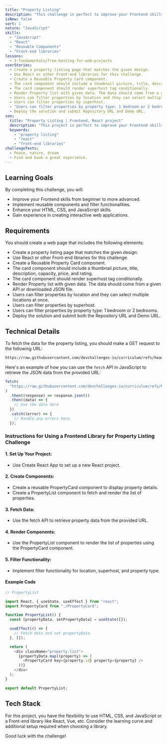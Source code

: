 ```yaml
---
title: "Property Listing"
description: "This challenge is perfect to improve your Frontend skills from beginner to more advanced. You will need to implement reusable components and filter functionalities."
isNew: false
sort: 1
nature: "JavaScript"
skills:
  - "JavaScript"
  - "React"
  - "Reusable Components"
  - "Front-end libraries"
lessons:
  - 1-fundamentals/free-hosting-for-web-projects
userStories:
  - Create a property listing page that matches the given design.
  - Use React or other Front-end libraries for this challenge.
  - Create a Reusable Property Card component.
  - The card component should include a thumbnail picture, title, description, capacity, price, and rating.
  - The card component should render superhost tag conditionally.
  - Render Property list with given data. The data should come from a given API or downloaded JSON file.
  - Users can filter properties by location and they can select multiple locations at once.
  - Users can filter properties by superhost.
  - "Users can filter properties by property type: 1 bedroom or 2 bedrooms."
  - Deploy the solution and submit Repository URL and Demo URL.
seo:
  title: "Property Listing | Frontend, React project"
  description: "This project is perfect to improve your Frontend skills from beginner to more advanced. You will need to implement reusable components and filter functionalities. This project is great for working with Front-end libraries like React, Vue,..."
  keywords:
    - "property listing"
    - "react"
    - "front-end libraries"
challengeTexts:
  - Peace, nature, dream
  - Find and book a great experience.
---
```


## Learning Goals

By completing this challenge, you will:

- Improve your Frontend skills from beginner to more advanced.
- Implement reusable components and filter functionalities.
- Enhance your HTML, CSS, and JavaScript skills.
- Gain experience in creating interactive web applications.

## Requirements

You should create a web page that includes the following elements:

- Create a property listing page that matches the given design.
- Use React or other Front-end libraries for this challenge.
- Create a Reusable Property Card component.
- The card component should include a thumbnail picture, title, description, capacity, price, and rating.
- The card component should render superhost tag conditionally.
- Render Property list with given data. The data should come from a given API or downloaded JSON file.
- Users can filter properties by location and they can select multiple locations at once.
- Users can filter properties by superhost.
- Users can filter properties by property type: 1 bedroom or 2 bedrooms.
- Deploy the solution and submit both the Repository URL and Demo URL.

## Technical Details

To fetch the data for the property listing, you should make a GET request to the following URL:

```bash
https://raw.githubusercontent.com/devchallenges-io/curriculum/refs/heads/main/4-frontend-libaries/challenges/group_1/data/property-listing-data.json
```

Here's an example of how you can use the `fetch` API in JavaScript to retrieve the JSON data from the provided URL:

```javascript
fetch(
  "https://raw.githubusercontent.com/devchallenges-io/curriculum/refs/heads/main/4-frontend-libaries/challenges/group_1/data/property-listing-data.json"
)
  .then((response) => response.json())
  .then((data) => {
    // Use the data here
  })
  .catch((error) => {
    // Handle any errors here
  });
```

### Instructions for Using a Frontend Library for Property Listing Challenge

#### 1. Set Up Your Project:

- Use Create React App to set up a new React project.

#### 2. Create Components:

- Create a reusable PropertyCard component to display property details.
- Create a PropertyList component to fetch and render the list of properties.

#### 3. Fetch Data:

- Use the fetch API to retrieve property data from the provided URL.

#### 4. Render Components:

- Use the PropertyList component to render the list of properties using the PropertyCard component.

#### 5. Filter Functionality:

- Implement filter functionality for location, superhost, and property type.

#### Example Code

```js
// PropertyList

import React, { useState, useEffect } from "react";
import PropertyCard from "./PropertyCard";

function PropertyList() {
  const [propertyData, setPropertyData] = useState([]);

  useEffect(() => {
    // Fetch data and set propertyData
  }, []);

  return (
    <div className="property-list">
      {propertyData.map((property) => (
        <PropertyCard key={property.id} property={property} />
      ))}
    </div>
  );
}

export default PropertyList;
```

## Tech Stack

For this project, you have the flexibility to use HTML, CSS, and JavaScript or a Front-end library like React, Vue, etc. Consider the learning curve and additional setup required when choosing a library.

Good luck with the challenge!

